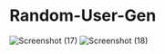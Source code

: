 # Random-User-Gen
![Screenshot (17)](https://github.com/Shaher-Yar/Random-User-Gen/assets/140485614/fc42b7fc-55ea-4514-81f4-1125f7d7a918)
![Screenshot (18)](https://github.com/Shaher-Yar/Random-User-Gen/assets/140485614/1556b822-f9f2-40a8-9a91-3608f31929f2)

 
